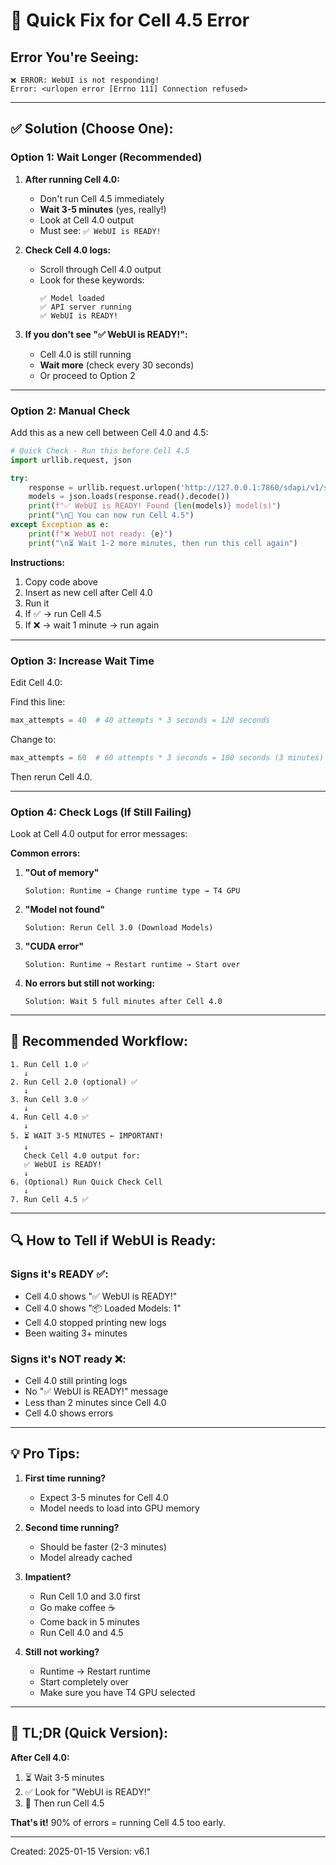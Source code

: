 # 🚨 Quick Fix for Cell 4.5 Error

## Error You're Seeing:
```
❌ ERROR: WebUI is not responding!
Error: <urlopen error [Errno 111] Connection refused>
```

---

## ✅ Solution (Choose One):

### **Option 1: Wait Longer (Recommended)**

1. **After running Cell 4.0:**
   - Don't run Cell 4.5 immediately
   - **Wait 3-5 minutes** (yes, really!)
   - Look at Cell 4.0 output
   - Must see: `✅ WebUI is READY!`

2. **Check Cell 4.0 logs:**
   - Scroll through Cell 4.0 output
   - Look for these keywords:
     ```
     ✅ Model loaded
     ✅ API server running
     ✅ WebUI is READY!
     ```

3. **If you don't see "✅ WebUI is READY!":**
   - Cell 4.0 is still running
   - **Wait more** (check every 30 seconds)
   - Or proceed to Option 2

---

### **Option 2: Manual Check**

Add this as a new cell between Cell 4.0 and 4.5:

```python
# Quick Check - Run this before Cell 4.5
import urllib.request, json

try:
    response = urllib.request.urlopen('http://127.0.0.1:7860/sdapi/v1/sd-models', timeout=5)
    models = json.loads(response.read().decode())
    print(f"✅ WebUI is READY! Found {len(models)} model(s)")
    print("\n🎯 You can now run Cell 4.5")
except Exception as e:
    print(f"❌ WebUI not ready: {e}")
    print("\n⏳ Wait 1-2 more minutes, then run this cell again")
```

**Instructions:**
1. Copy code above
2. Insert as new cell after Cell 4.0
3. Run it
4. If ✅ → run Cell 4.5
5. If ❌ → wait 1 minute → run again

---

### **Option 3: Increase Wait Time**

Edit Cell 4.0:

Find this line:
```python
max_attempts = 40  # 40 attempts * 3 seconds = 120 seconds
```

Change to:
```python
max_attempts = 60  # 60 attempts * 3 seconds = 180 seconds (3 minutes)
```

Then rerun Cell 4.0.

---

### **Option 4: Check Logs (If Still Failing)**

Look at Cell 4.0 output for error messages:

**Common errors:**

1. **"Out of memory"**
   ```
   Solution: Runtime → Change runtime type → T4 GPU
   ```

2. **"Model not found"**
   ```
   Solution: Rerun Cell 3.0 (Download Models)
   ```

3. **"CUDA error"**
   ```
   Solution: Runtime → Restart runtime → Start over
   ```

4. **No errors but still not working:**
   ```
   Solution: Wait 5 full minutes after Cell 4.0
   ```

---

## 🎯 Recommended Workflow:

```
1. Run Cell 1.0 ✅
   ↓
2. Run Cell 2.0 (optional) ✅
   ↓
3. Run Cell 3.0 ✅
   ↓
4. Run Cell 4.0 ✅
   ↓
5. ⏳ WAIT 3-5 MINUTES ← IMPORTANT!
   ↓
   Check Cell 4.0 output for:
   ✅ WebUI is READY!
   ↓
6. (Optional) Run Quick Check Cell
   ↓
7. Run Cell 4.5 ✅
```

---

## 🔍 How to Tell if WebUI is Ready:

### **Signs it's READY ✅:**
- Cell 4.0 shows "✅ WebUI is READY!"
- Cell 4.0 shows "📦 Loaded Models: 1"
- Cell 4.0 stopped printing new logs
- Been waiting 3+ minutes

### **Signs it's NOT ready ❌:**
- Cell 4.0 still printing logs
- No "✅ WebUI is READY!" message
- Less than 2 minutes since Cell 4.0
- Cell 4.0 shows errors

---

## 💡 Pro Tips:

1. **First time running?**
   - Expect 3-5 minutes for Cell 4.0
   - Model needs to load into GPU memory

2. **Second time running?**
   - Should be faster (2-3 minutes)
   - Model already cached

3. **Impatient?**
   - Run Cell 1.0 and 3.0 first
   - Go make coffee ☕
   - Come back in 5 minutes
   - Run Cell 4.0 and 4.5

4. **Still not working?**
   - Runtime → Restart runtime
   - Start completely over
   - Make sure you have T4 GPU selected

---

## 📝 TL;DR (Quick Version):

**After Cell 4.0:**
1. ⏳ Wait 3-5 minutes
2. ✅ Look for "WebUI is READY!"
3. 🚀 Then run Cell 4.5

**That's it!** 90% of errors = running Cell 4.5 too early.

---

Created: 2025-01-15
Version: v6.1
